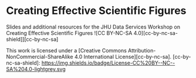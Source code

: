 # Creating Effective Scientific Figures 
Slides and additional resources for the JHU Data Services Workshop on Creating Effective Scientific Figures
![CC BY-NC-SA 4.0][cc-by-nc-sa-shield]][cc-by-nc-sa]

This work is licensed under a
[Creative Commons Attribution-NonCommercial-ShareAlike 4.0 International License][cc-by-nc-sa].
[cc-by-nc-sa-shield]: https://img.shields.io/badge/License-CC%20BY--NC--SA%204.0-lightgrey.svg
